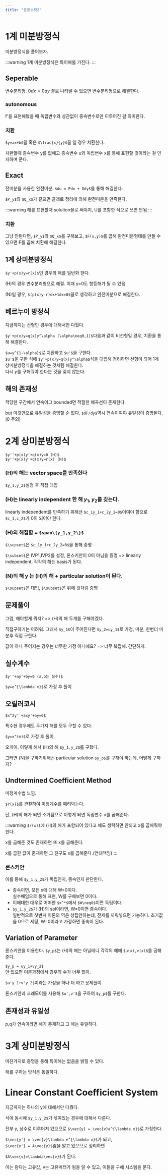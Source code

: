 ```yaml
---
title: "응용수학2"
---
```


# 1계 미분방정식
미분방정식을 풀어보자.

:::warning
1계 미분방정식은 특이해를 가진다.
:::

## Seperable
변수분리형. $0dx = 0dy$ 꼴로 나타낼 수 있으면 변수분리형으로 해결한다.
### autonomous
f'을 표현해봤을 때 독립변수와 상관없이 종속변수로만 이루어진 걸 의미한다.
### 치환
`$y=ax+b$`꼴 혹은 `$\frac{x}{y}$`꼴 일 경우 치환한다.

치환할때 종속변수 y를 없애고 종속변수 u와 독립변수 x를 통해 표현할 것이라는 걸 인지하며 푼다.

## Exact
전미분을 사용한 완전미분. `$du = Pdx + Qdy$`를 통해 해결한다.

`$P_y$`와 `$Q_x$`가 같으면 클레로 정리에 의해 완전미분을 만족한다.

:::warning
해를 표현할때 solution꼴로 써야지, U를 포함한 식으로 쓰면 안됨
:::

### 치환
그냥 안된다면, `$P_y$`와 `$Q_x$`를 구해보고, `$F(x,y)$`를 곱해 완전미분형태를 만들 수 있으면 F를 곱해 치환해 해결한다.

## 1계 상미분방정식
`$y'+p(x)y=r(x)$`인 경우의 해를 일반화 한다.

(H)의 경우 변수분리형으로 해결. 이때 y=0도 항등해가 될 수 있음

(N)일 경우, `$(p(x)y-r)dx+1dx=0$`꼴로 생각하고 완전미분으로 해결한다.

## 베르누이 방정식
지금까지는 선형인 경우에 대해서만 다뤘다.

`$y'+p(x)y=q(x)y^\alpha (\alpha\neq0,1)$`다음과 같이 비선형일 경우, 치환을 통해 해결한다.

`$u=y^{1-\alpha}$`로 치환하고 `$u'$`을 구한다.   
`$u'$`을 구한 식에 `$y'+p(x)y=q(x)y^\alpha$`식을 대입해 정리하면 선형이 되어 1계 상미분방정식을 해결하는 것처럼 해결한다.   
다시 $y$를 구해줘야 한다는 것을 잊지 않는다.

## 해의 존재성
적당한 구간에서 연속이고 bounded면 적절한 해곡선이 존재한다.

but 이것만으로 유일성을 증명할 순 없다. `$dF/dy$`역시 연속이여야 유일성이 증명된다.(0 주의)

# 2계 상미분방정식
`$y''+p(x)y'+q(x)y=0 (H)$`   
`$y''+p(x)y'+q(x)y=r(x) (N)$`

### (H)의 해는 vector space를 만족한다
`$y_1,y_2$`설정 후 직접 대입
### (H)는 linearly independent 한 해 $y_1,y_2$를 갖는다.
linearly independent를 만족하기 위해선 `$c_1y_1+c_2y_2=0$`이여야 함으로 `$c_1,c_2$`가 0이 되어야 한다.
### (H)의 해집합 = `$span\{y_1,y_2\}$`
`$\supset$`은 `$c_1y_1+c_2y_2=0$`을 통해 증명

`$\subset$`은 IVP1,IVP2를 설정, 론스키안이 0이 아님을 증명 => linearly independent, 각각의 해는 basis가 된다.
### (N)의 해 y 는 (H)의 해 + particular solution이 된다.
`$\supset$`은 대입, `$\subset$`은 위에 것처럼 증명

## 문제풀이
그럼, 해야할게 뭐지? => (H)의 해 두개를 구해야겠다.

직접구하기는 어려워. 그래서 `$y_1$`이 주어진다면 `$y_2=uy_1$`로 가정, 미분, 한번더 미분후 직접 구한다.

값이 하나 주어지는 경우는 너무한 가정 아니에요? => 너무 복잡해. 간단하게.

## 실수계수
`$y''+ay'+by=0 (a,b는 실수)$`

`$y=e^{\lambda x}$`로 가정 후 풀이

## 오릴러코시
`$x^2y''+axy'+by=0$`

특수한 경우에도 두가지 해를 모두 구할 수 있다.

`$y=x^(m)$`로 가정 후 풀이

오케이. 이렇게 해서 (H)의 해 `$y_1,y_2$`를 구했다.

그러면 (N)을 구하기위해선 particular solution `$y_p$`를 구해야 하는데, 어떻게 구하지?

## Undtermined Coefficient Method
미정계수법 느낌.

`$r(x)$`를 관찰하여 미정계수를 때려박는다.

단, (H)의 해가 되면 소거됨으로 이렇게 되면 독립변수 x를 곱해준다.

:::warning
`$r(x)$`에 (H)의 해가 포함되어 있다고 해도 생략하면 안되고 x를 곱해줘야 한다.

x를 곱해준 것도 존재하면 또 x를 곱해준다.

x를 곱한 값이 존재하면 그 친구도 x를 곱해준다.(연대책임)
:::

### 론스키안
이를 통해 `$y_1,y_2$`가 독립인지, 종속인지 판단한다.
- 종속이면, 모든 x에 대해 W=0이다.   
  실수배임으로 통해 표현, W를 구해보면 0이다.
- 이에대한 대우로 어떠한 `$x^*$`에서 `$W\neq0$`이면 독립이다.
- `$y_1,y_2$`가 (H)의 sol이라면, W=0이면 종속이다.   
  일반적으로 첫번째 이론의 역은 성립안하는데, 전제를 끼워넣으면 가능하다. 초기값을 0으로 세팅, W=0이라고 가정하면 종속이 된다.

## Variation of Parameter
론스키안을 이용한다.
`$y_p$`는 (H)의 해는 아닐테니 각각의 해에 `$u(x),v(x)$`를 곱해준다.

`$y_p = uy_1+vy_2$`   
만 있으면 미분과정에서 경우의 수가 너무 많아.

`$u'y_1+v'y_2$`이라는 가정을 하나 더 하고 문제풀이

론스키안과 크레모어를 사용해 `$u',v'$`을 구하여 `$y_p$`를 구한다.

## 존재성과 유일성
p,q가 연속이라면 해가 존재하고 그 해는 유일하다.

# 3계 상미분방정식
마찬가지로 증명을 통해 특이해는 없음을 밝힐 수 있다.

해를 구하는 방식은 동일하다.

# Linear Constant Coefficient System

지금까지는 하나의 y에 대해서만 다뤘다.

식에 동시에 `$y_1,y_2$`가 섞여있는 경우에 대해서 다룬다.

전부 y, 상수로 이루어져 있으므로 `$\vec{y} = \vec{v}e^{\lambda x}$`로 가정한다.

`$\vec{y'} = \vec{v}\lambda e^{\lambda x}$`가 되고,   
`$\vec{y'} = A\vec{y}$`임을 알고 있으므로 정리하면

`$A\vec{v}=\lambda\vec{v}$`가 된다.

이는 람다는 고유값, v는 고유벡터가 됨을 알 수 있고, 이들을 구해 시스템을 푼다.